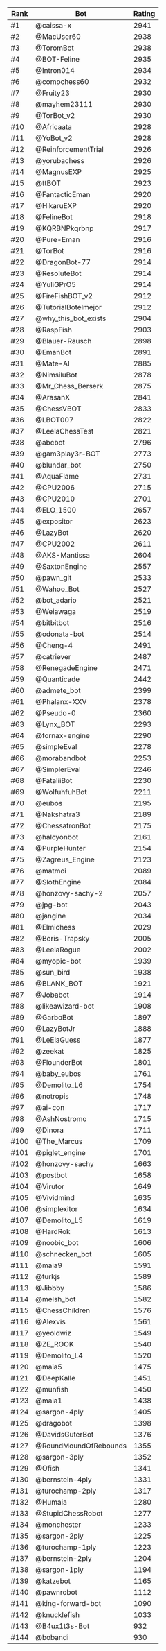Rank|Bot|Rating
---|---|---
#1|@caissa-x|2941
#2|@MacUser60|2938
#3|@ToromBot|2938
#4|@BOT-Feline|2935
#5|@Intron014|2934
#6|@compchess60|2932
#7|@Fruity23|2930
#8|@mayhem23111|2930
#9|@TorBot_v2|2930
#10|@Africaata|2928
#11|@YoBot_v2|2928
#12|@ReinforcementTrial|2926
#13|@yorubachess|2926
#14|@MagnusEXP|2925
#15|@ttBOT|2923
#16|@FantacticEman|2920
#17|@HikaruEXP|2920
#18|@FelineBot|2918
#19|@KQRBNPkqrbnp|2917
#20|@Pure-Eman|2916
#21|@TorBot|2916
#22|@DragonBot-77|2914
#23|@ResoluteBot|2914
#24|@YuliGPrO5|2914
#25|@FireFishBOT_v2|2912
#26|@TutorialBotelmejor|2912
#27|@why_this_bot_exists|2904
#28|@RaspFish|2903
#29|@Blauer-Rausch|2898
#30|@EmanBot|2891
#31|@Mate-AI|2885
#32|@NimsiluBot|2878
#33|@Mr_Chess_Berserk|2875
#34|@ArasanX|2841
#35|@ChessVBOT|2833
#36|@LBOT007|2822
#37|@LeelaChessTest|2821
#38|@abcbot|2796
#39|@gam3play3r-BOT|2773
#40|@blundar_bot|2750
#41|@AquaFlame|2731
#42|@CPU2006|2715
#43|@CPU2010|2701
#44|@ELO_1500|2657
#45|@expositor|2623
#46|@LazyBot|2620
#47|@CPU2002|2611
#48|@AKS-Mantissa|2604
#49|@SaxtonEngine|2557
#50|@pawn_git|2533
#51|@Wahoo_Bot|2527
#52|@bot_adario|2521
#53|@Weiawaga|2519
#54|@bitbitbot|2516
#55|@odonata-bot|2514
#56|@Cheng-4|2491
#57|@catriever|2487
#58|@RenegadeEngine|2471
#59|@Quanticade|2442
#60|@admete_bot|2399
#61|@Phalanx-XXV|2378
#62|@Pseudo-0|2360
#63|@Lynx_BOT|2293
#64|@fornax-engine|2290
#65|@simpleEval|2278
#66|@morabandbot|2253
#67|@SimplerEval|2246
#68|@FataliiBot|2230
#69|@WolfuhfuhBot|2211
#70|@eubos|2195
#71|@Nakshatra3|2189
#72|@ChessatronBot|2175
#73|@halcyonbot|2161
#74|@PurpleHunter|2154
#75|@Zagreus_Engine|2123
#76|@matmoi|2089
#77|@SlothEngine|2084
#78|@honzovy-sachy-2|2057
#79|@jpg-bot|2043
#80|@jangine|2034
#81|@Elmichess|2029
#82|@Boris-Trapsky|2005
#83|@LeelaRogue|2002
#84|@myopic-bot|1939
#85|@sun_bird|1938
#86|@BLANK_BOT|1921
#87|@Jobabot|1914
#88|@likeawizard-bot|1908
#89|@GarboBot|1897
#90|@LazyBotJr|1888
#91|@LeElaGuess|1877
#92|@zeekat|1825
#93|@FlounderBot|1801
#94|@baby_eubos|1761
#95|@Demolito_L6|1754
#96|@notropis|1748
#97|@ai-con|1717
#98|@AshNostromo|1715
#99|@Dinora|1711
#100|@The_Marcus|1709
#101|@piglet_engine|1701
#102|@honzovy-sachy|1663
#103|@postbot|1658
#104|@Virutor|1649
#105|@Vividmind|1635
#106|@simplexitor|1634
#107|@Demolito_L5|1619
#108|@HardRok|1613
#109|@noobic_bot|1606
#110|@schnecken_bot|1605
#111|@maia9|1591
#112|@turkjs|1589
#113|@Jibbby|1586
#114|@melsh_bot|1582
#115|@ChessChildren|1576
#116|@Alexvis|1561
#117|@yeoldwiz|1549
#118|@ZE_ROOK|1540
#119|@Demolito_L4|1520
#120|@maia5|1475
#121|@DeepKalle|1451
#122|@munfish|1450
#123|@maia1|1438
#124|@sargon-4ply|1405
#125|@dragobot|1398
#126|@DavidsGuterBot|1376
#127|@RoundMoundOfRebounds|1355
#128|@sargon-3ply|1352
#129|@Ofish|1341
#130|@bernstein-4ply|1331
#131|@turochamp-2ply|1317
#132|@Humaia|1280
#133|@StupidChessRobot|1277
#134|@monchester|1233
#135|@sargon-2ply|1225
#136|@turochamp-1ply|1223
#137|@bernstein-2ply|1204
#138|@sargon-1ply|1194
#139|@katzebot|1165
#140|@pawnrobot|1112
#141|@king-forward-bot|1090
#142|@knucklefish|1033
#143|@B4ux1t3s-Bot|932
#144|@bobandi|930
